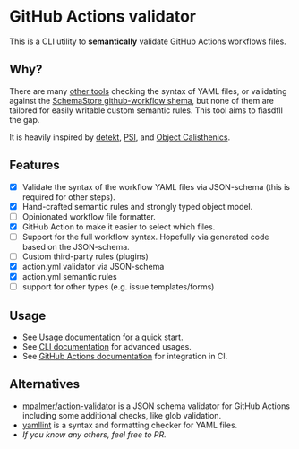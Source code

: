 # GitHub Actions validator

This is a CLI utility to **semantically** validate GitHub Actions workflows files.

## Why?

There are many [other tools](#alternatives) checking the syntax of YAML files,
or validating against the [SchemaStore github-workflow shema][schemastore-workflow],
but none of them are tailored for easily writable custom semantic rules.
This tool aims to fiasdfll the gap.

It is heavily inspired by
[detekt](https://detekt.dev/),
[PSI](https://plugins.jetbrains.com/docs/intellij/psi.html),
and [Object Calisthenics](https://www.google.com/?q=Object%20Calisthenics).

## Features

* [x] Validate the syntax of the workflow YAML files via JSON-schema
  (this is required for other steps).
* [x] Hand-crafted semantic rules and strongly typed object model.
* [ ] Opinionated workflow file formatter.
* [x] GitHub Action to make it easier to select which files.
* [ ] Support for the full workflow syntax.
  Hopefully via generated code based on the JSON-schema.
* [ ] Custom third-party rules (plugins)
* [x] action.yml validator via JSON-schema
* [x] action.yml semantic rules
* [ ] support for other types (e.g. issue templates/forms)

## Usage

* See [Usage documentation][usage] for a quick start.
* See [CLI documentation][cli] for advanced usages.
* See [GitHub Actions documentation][gha] for integration in CI.

[usage]: https://ghlint.twisterrob.net/usage/

[cli]: https://ghlint.twisterrob.net/usage/cli/

[gha]: https://ghlint.twisterrob.net/usage/gha/

## Alternatives

* [mpalmer/action-validator](https://github.com/mpalmer/action-validator)
  is a JSON schema validator for GitHub Actions including some additional checks, like glob validation.
* [yamllint](https://github.com/adrienverge/yamllint)
  is a syntax and formatting checker for YAML files.
* _If you know any others, feel free to PR._

[schemastore-workflow]: https://json.schemastore.org/github-workflow.json
